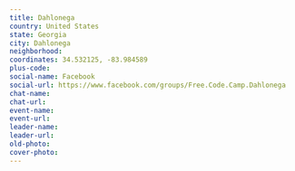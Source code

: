 ```yaml
---
title: Dahlonega
country: United States
state: Georgia
city: Dahlonega
neighborhood: 
coordinates: 34.532125, -83.984589
plus-code:
social-name: Facebook
social-url: https://www.facebook.com/groups/Free.Code.Camp.Dahlonega
chat-name:
chat-url:
event-name:
event-url:
leader-name:
leader-url:
old-photo: 
cover-photo:
---
```

